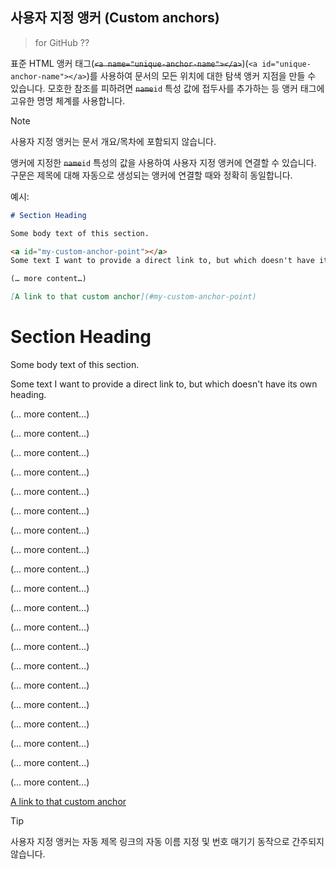 ## 사용자 지정 앵커 (Custom anchors)
> for GitHub ??

표준 HTML 앵커 태그(~~`<a name="unique-anchor-name"></a>`~~)(`<a id="unique-anchor-name"></a>`)를 사용하여 문서의 모든 위치에 대한 탐색 앵커 지점을 만들 수 있습니다. 모호한 참조를 피하려면 ~~`name`~~`id` 특성 값에 접두사를 추가하는 등 앵커 태그에 고유한 명명 체계를 사용합니다.

> [!NOTE]  
> 사용자 지정 앵커는 문서 개요/목차에 포함되지 않습니다.

앵커에 지정한 ~~`name`~~`id` 특성의 값을 사용하여 사용자 지정 앵커에 연결할 수 있습니다. 구문은 제목에 대해 자동으로 생성되는 앵커에 연결할 때와 정확히 동일합니다.

예시:

```markdown
# Section Heading

Some body text of this section.

<a id="my-custom-anchor-point"></a>
Some text I want to provide a direct link to, but which doesn't have its own heading.

(… more content…)

[A link to that custom anchor](#my-custom-anchor-point)
```

# Section Heading

Some body text of this section.

<a id="my-custom-anchor-point"></a>
Some text I want to provide a direct link to, but which doesn't have its own heading.

(… more content…)  

(… more content…)  

(… more content…)  

(… more content…)  

(… more content…)  

(… more content…)  

(… more content…)  

(… more content…)  

(… more content…)  

(… more content…)  

(… more content…)  

(… more content…)  

(… more content…)  

(… more content…)  

(… more content…)  

(… more content…)  

(… more content…)  

(… more content…)  

(… more content…)  

(… more content…)   

[A link to that custom anchor](#my-custom-anchor-point)

> [!TIP]  
> 사용자 지정 앵커는 자동 제목 링크의 자동 이름 지정 및 번호 매기기 동작으로 간주되지 않습니다.